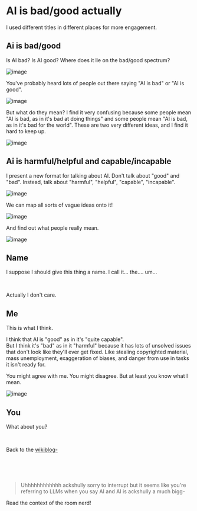 # AI is bad/good actually

I used different titles in different places for more engagement.

## Ai is bad/good

Is AI bad? Is AI good? Where does it lie on the bad/good spectrum?

![image](https://github.com/TodePond/TodePondDotCom/assets/15892272/a275e6f5-4c8d-47fc-ace2-0cf4cdbbe22e)

You've probably heard lots of people out there saying "AI is bad" or "AI is good".

![image](https://github.com/TodePond/TodePondDotCom/assets/15892272/3d7f7ffc-7a4e-489c-bda4-b84432b18f7a)

But what do they mean? I find it very confusing because some people mean "AI is bad, as in it's bad at doing things" and some people mean "AI is bad, as in it's bad for the world". These are two very different ideas, and I find it hard to keep up.

![image](https://github.com/TodePond/TodePondDotCom/assets/15892272/b604c2b2-9e40-423d-b5ec-406169c1278f)

## Ai is harmful/helpful and capable/incapable

I present a new format for talking about AI. Don't talk about "good" and "bad". Instead, talk about "harmful", "helpful", "capable", "incapable".

![image](https://github.com/TodePond/TodePondDotCom/assets/15892272/0a276ba5-26fa-4306-a65c-4798b5c6a65d)

We can map all sorts of vague ideas onto it!

![image](https://github.com/TodePond/TodePondDotCom/assets/15892272/68c6938a-e11a-4bfd-810d-9994f21e5ae8)

And find out what people really mean.

![image](https://github.com/TodePond/TodePondDotCom/assets/15892272/fe08c294-dbad-4ef6-a6ca-50c720cf93b6)

## Name

I suppose I should give this thing a name. I call it... the.... um...

<br>

Actually I don't care.

## Me

This is what I think.

I think that AI is "good" as in it's "quite capable".<br>
But I think it's "bad" as in it "harmful" because it has lots of unsolved issues that don't look like they'll ever get fixed. Like stealing copyrighted material, mass unemployment, exaggeration of biases, and danger from use in tasks it isn't ready for.  

You might agree with me. You might disagree. But at least you know what I mean.

![image](https://github.com/TodePond/TodePondDotCom/assets/15892272/90a4ee5a-af18-4f43-85db-24f95ca4f2f5)

## You

What about you?

<br>

Back to the [wikiblog-](/wikiblogarden)

<br>

<br>

<br>

> Uhhhhhhhhhhhh ackshully sorry to interrupt but it seems like you're referring to LLMs when you say AI and AI is ackshully a much bigg-

Read the context of the room nerd!
